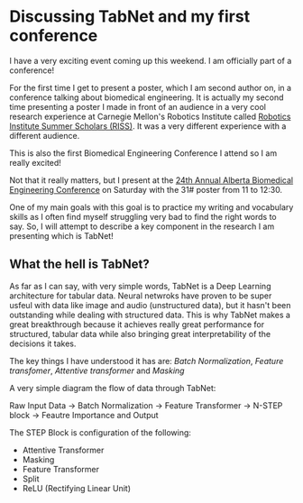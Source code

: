 # Discussing TabNet and my first conference

I have a very exciting event coming up this weekend. I am officially part of a conference! 

For the first time I get to present a poster, which I am second author on, in a conference talking about biomedical engineering. It is actually
my second time presenting a poster I made in front of an audience in a very cool research experience at Carnegie Mellon's Robotics Institute
called [Robotics Institute Summer Scholars (RISS)](https://riss.ri.cmu.edu/). It was a very different experience with a different audience. 

This is also the first Biomedical Engineering Conference I attend so I am really excited! 

Not that it really matters, but I present at the [24th Annual Alberta Biomedical Engineering Conference](https://schulich.ucalgary.ca/biomedical/news-events/annual-alberta-biomedical-engineering-conference) on Saturday with the 31# poster from 
11 to 12:30. 

One of my main goals with this goal is to practice my writing and vocabulary skills as I often find myself struggling very bad to find
the right words to say. So, I will attempt to describe a key component in the research I am presenting which is TabNet! 

## What the hell is TabNet? 

As far as I can say, with very simple words, TabNet is a Deep Learning architecture for tabular data. 
Neural netwroks have proven to be super usfeul with data like image and audio (unstructured data), but it hasn't been outstanding while dealing with structured data. This is why 
TabNet makes a great breakthrough because it achieves really great performance for structured, tabular data while also bringing great interpretability of the decisions it takes. 

The key things I have understood it has are: *Batch Normalization*, *Feature transfomer*, *Attentive transformer* and *Masking*

A very simple diagram the flow of data through TabNet: 

Raw Input Data &rarr; Batch Normalization &rarr; Feature Transformer &rarr; N-STEP block &rarr; Feautre Importance and Output 

The STEP Block is configuration of the following: 
- Attentive Transformer
- Masking
- Feature Transformer
- Split
- ReLU (Rectifying Linear Unit)
